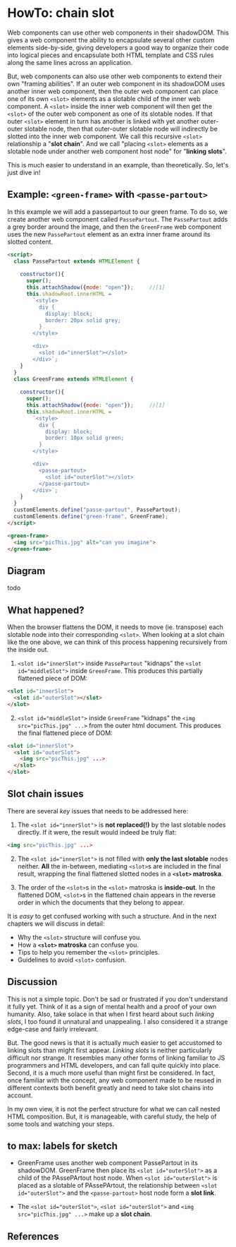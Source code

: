 # HowTo: chain slot

Web components can use other web components in their shadowDOM.
This gives a web component the ability to encapsulate several other custom elements side-by-side,
giving developers a good way to organize their code into logical pieces and 
encapsulate both HTML template and CSS rules along the same lines across an application.

But, web components can also use other web components to extend their own "framing abilities".
If an outer web component in its shadowDOM uses another inner web component, then
the outer web component can place one of its own `<slot>` elements as a slotable child of the
inner web component.
A `<slot>` inside the inner web component will then get the `<slot>` of the outer web component as 
one of its slotable nodes.
If that outer `<slot>` element in turn has another is linked with yet another outer-outer slotable node,
then that outer-outer slotable node will indirectly be slotted into the inner web component.
We call this recursive `<slot>` relationship a "**slot chain**".
And we call "placing `<slot>` elements as a slotable node under another web component host node"
for "**linking slots**".

This is much easier to understand in an example, than theoretically. So, let's just dive in!

## Example: `<green-frame>` with `<passe-partout>`

In this example we will add a passepartout to our green frame.
To do so, we create another web component called `PassePartout`.
The `PassePartout` adds a grey border around the image, and
then the `GreenFrame` web component uses the new `PassePartout` element as
an extra inner frame around its slotted content.

```html
<script>
  class PassePartout extends HTMLElement {       
    
    constructor(){
      super();
      this.attachShadow({mode: "open"});     //[1]
      this.shadowRoot.innerHTML =             
        `<style>
          div {
            display: block;                                  
            border: 20px solid grey;
          }
        </style>

        <div>
          <slot id="innerSlot"></slot>
        </div>`;
    }
  }
  class GreenFrame extends HTMLElement {       
    
    constructor(){
      super();
      this.attachShadow({mode: "open"});     //[1]
      this.shadowRoot.innerHTML =             
        `<style>
          div {
            display: block;                                  
            border: 10px solid green;
          }
        </style>

        <div>
          <passe-partout>
            <slot id="outerSlot"></slot>
          </passe-partout>
        </div>`;
    }
  }
  customElements.define("passe-partout", PassePartout);
  customElements.define("green-frame", GreenFrame);
</script>

<green-frame>
  <img src="picThis.jpg" alt="can you imagine">
</green-frame>
```

## Diagram

todo

## What happened?

When the browser flattens the DOM, it needs to move (ie. transpose) each slotable node into
their corresponding `<slot>`. When looking at a slot chain like the one above, 
we can think of this process happening recursively from the inside out.

1. `<slot id="innerSlot">` inside `PassePartout` "kidnaps" the `<slot id="middleSlot">` 
   inside `GreenFrame`. This produces this partially flattened piece of DOM:
```html
<slot id="innerSlot">
  <slot id="outerSlot"></slot>
</slot>
```

2. `<slot id="middleSlot">` inside `GreenFrame` "kidnaps" the `<img src="picThis.jpg" ...>`
   from the outer html document. This produces the final flattened piece of DOM:
```html
<slot id="innerSlot">
  <slot id="outerSlot">
    <img src="picThis.jpg" ...>
  </slot>
</slot>
```

## Slot chain issues

There are several *key* issues that needs to be addressed here:

1. The `<slot id="innerSlot">` is **not replaced(!)** by the last slotable nodes directly.
   If it were, the result would indeed be truly flat:
```html
<img src="picThis.jpg" ...>
```

2. The `<slot id="innerSlot">` is not filled with **only the last slotable** nodes neither.
   **All** the in-between, mediating `<slot>`s are included in the final result, 
   wrapping the final flattened slotted nodes in a **`<slot>` matroska**.

3. The order of the `<slot>`s in the `<slot>` matroska is **inside-out**.
   In the flattened DOM, `<slot>`s in the flattened chain appears in the reverse order in 
   which the documents that they belong to appear. 

It is *easy* to get confused working with such a structure. And in the next chapters we will discuss in
detail:
 * Why the `<slot>` structure will confuse you. 
 * How a **`<slot>` matroska** can confuse you.
 * Tips to help you remember the `<slot>` principles. 
 * Guidelines to avoid `<slot>` confusion.

## Discussion 
This is not a simple topic. Don't be sad or frustrated if you don't understand it fully yet.
Think of it as a sign of mental health and a proof of your own humanity.
Also, take solace in that when I first heard about such *linking slots*, 
I too found it unnatural and unappealing.
I also considered it a strange edge-case and fairly irrelevant. 

But. The good news is that it is actually much easier to get accustomed to linking slots than
might first appear.
*Linking slots* is neither particularly difficult nor strange.
It resembles many other forms of linking familiar to JS programmers and HTML developers, and 
can fall quite quickly into place.
Second, it is a much more useful than might first be considered.
In fact, once familiar with the concept, any web component made to be reused in different contexts
both benefit greatly and need to take slot chains into account.

In my own view, it is not the perfect structure for what we can call nested HTML composition.
But, it is manageable, with careful study, the help of some tools and watching your steps.

## to max: labels for sketch

* GreenFrame uses another web component PassePartout in its shadowDOM.
GreenFrame then place its `<slot id="outerSlot">` as a child of the PAssePArtout host node.
When `<slot id="outerSlot">` is placed as a slotable of PAssePArtout, 
the relationship between `<slot id="outerSlot">` and the `<passe-partout>` host node
form a **slot link**.

* The `<slot id="outerSlot">`, `<slot id="outerSlot">` and `<img src="picThis.jpg" ...>` make 
up a **slot chain**.

## References
 

 